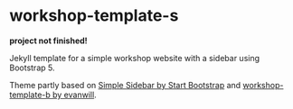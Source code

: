 # workshop-template-s

**project not finished!**

Jekyll template for a simple workshop website with a sidebar using Bootstrap 5.

Theme partly based on [Simple Sidebar by Start Bootstrap](https://github.com/startbootstrap/startbootstrap-simple-sidebar) and [workshop-template-b by evanwill](https://github.com/evanwill/workshop-template-b).
